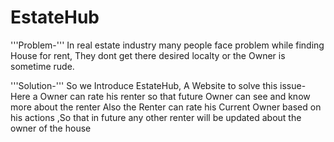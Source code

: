 # EstateHub
'''Problem-'''
In real estate industry many people face problem while finding House for rent, They dont get there desired localty or the Owner is sometime rude. 


'''Solution-'''
So we Introduce EstateHub, A Website to solve this issue-
Here a Owner can rate his renter so that future Owner can see and know more about the renter 
Also the Renter can rate his Current Owner based on his actions ,So that in future any other renter will be updated about the owner of the house
